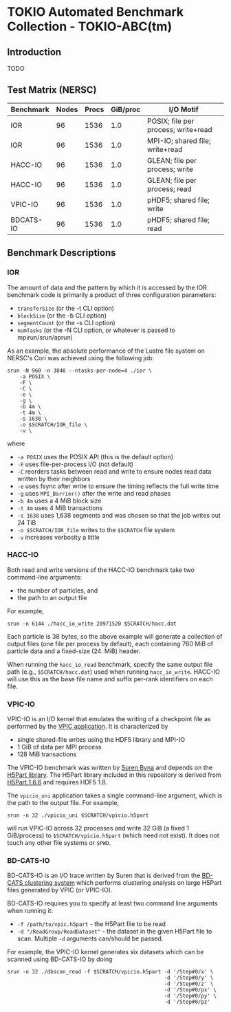 # TOKIO Automated Benchmark Collection - TOKIO-ABC(tm)

## Introduction

TODO

## Test Matrix (NERSC)

Benchmark | Nodes | Procs | GiB/proc  | I/O Motif
----------|-------|-------|-----------|------------------------------------
IOR       |  96   | 1536  | 1.0       | POSIX; file per process; write+read
IOR       |  96   | 1536  | 1.0       | MPI-IO; shared file; write+read
HACC-IO   |  96   | 1536  | 1.0       | GLEAN; file per process; write
HACC-IO   |  96   | 1536  | 1.0       | GLEAN; file per process; read
VPIC-IO   |  96   | 1536  | 1.0       | pHDF5; shared file; write
BDCATS-IO |  96   | 1536  | 1.0       | pHDF5; shared file; read

## Benchmark Descriptions

### IOR

The amount of data and the pattern by which it is accessed by the IOR benchmark
code is primarily a product of three configuration parameters:

- `transferSize` (or the -t CLI option)
- `blockSize` (or the -b CLI option)
- `segmentCount` (or the -s CLI option)
- `numTasks` (or the -N CLI option, or whatever is passed to mpirun/srun/aprun)

As an example, the absolute performance of the Lustre file system on NERSC's
Cori was achieved using the following job:

    srun -N 960 -n 3840 --ntasks-per-node=4 ./ior \
        -a POSIX \
        -F \
        -C \
        -e \
        -g \
        -b 4m \
        -t 4m \
        -s 1638 \
        -o $SCRATCH/IOR_file \
        -v \

where

- `-a POSIX` uses the POSIX API (this is the default option)
- `-F` uses file-per-process I/O (not default)
- `-C` reorders tasks between read and write to ensure nodes read data written
   by their neighbors
- `-e` uses fsync after write to ensure the timing reflects the full write time
- `-g` uses `MPI_Barrier()` after the write and read phases
- `-b 4m` uses a 4 MiB block size
- `-t 4m` uses 4 MiB transactions
- `-s 1638` uses 1,638 segments and was chosen so that the job writes out 24 TiB
- `-o $SCRATCH/IOR_file` writes to the `$SCRATCH` file system
- `-v` increases verbosity a little

### HACC-IO

Both read and write versions of the HACC-IO benchmark take two command-line
arguments:

- the number of particles, and
- the path to an output file

For example,

    srun -n 6144 ./hacc_io_write 20971520 $SCRATCH/hacc.dat

Each particle is 38 bytes, so the above example will generate a collection of
output files (one file per process by default), each containing 760 MiB of
particle data and a fixed-size (24. MiB) header.

When running the `hacc_io_read` benchmark, specify the same output file path
(e.g., `$SCRATCH/hacc.dat`) used when running `hacc_io_write`.  HACC-IO will
use this as the base file name and suffix per-rank identifiers on each file.

### VPIC-IO

VPIC-IO is an I/O kernel that emulates the writing of a checkpoint file as
performed by the [VPIC application][].  It is characterized by 

- single shared-file writes using the HDF5 library and MPI-IO
- 1 GiB of data per MPI process
- 128 MiB transactions

The VPIC-IO benchmark was written by [Suren Byna] and depends on the
[H5Part library][].  The H5Part library included in this repository is derived
from [H5Part 1.6.6][] and requires HDF5 1.8.

The `vpicio_uni` application takes a single command-line argument, which is the
path to the output file.  For example,

    srun -n 32 ./vpicio_uni $SCRATCH/vpicio.h5part

will run VPIC-IO across 32 processes and write 32 GiB (a fixed 1 GiB/process) to
`$SCRATCH/vpicio.h5part` (which need not exist).  It does not touch any other
file systems or `$PWD`.

### BD-CATS-IO

BD-CATS-IO is an I/O trace written by Suren that is derived from the
[BD-CATS clustering system][] which performs clustering analysis on large H5Part
files generated by VPIC (or VPIC-IO).

BD-CATS-IO requires you to specify at least two command line arguments when
running it:

- `-f /path/to/vpic.h5part` - the H5Part file to be read
- `-d "/ReadGroup/ReadDataset"` - the dataset in the given H5Part file to scan.
   Multiple `-d` arguments can/should be passed.

For example, the VPIC-IO kernel generates six datasets which can be scanned
using BD-CATS-IO by doing

    srun -n 32 ./dbscan_read -f $SCRATCH/vpicio.h5part -d '/Step#0/x' \
                                                       -d '/Step#0/y' \
                                                       -d '/Step#0/z' \
                                                       -d '/Step#0/px' \
                                                       -d '/Step#0/py' \
                                                       -d '/Step#0/pz'

[VPIC application]: https://github.com/losalamos/vpic
[Suren Byna]: https://sdm.lbl.gov/~sbyna/
[H5Part library]: http://vis.lbl.gov/Research/H5Part/
[H5Part 1.6.6]: https://codeforge.lbl.gov/projects/h5part/
[BD-CATS clustering system]: http://dx.doi.org/10.1145/2807591.2807616
